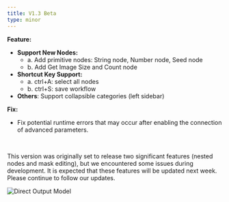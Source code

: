 ```yaml
---
title: V1.3 Beta
type: minor
---
```



**Feature:**
* **Support New Nodes:** 
    * a. Add primitive nodes: String node, Number node, Seed node
    * b. Add Get Image Size and Count node
* **Shortcut Key Support:**
  * a. ctrl+A: select all nodes
  * b. ctrl+S: save workflow
* **Others**: Support collapsible categories (left sidebar)

**Fix:**
* Fix potential runtime errors that may occur after enabling the connection of advanced parameters.

<br>

This version was originally set to release two significant features (nested nodes and mask editing), but we encountered some issues during development. It is expected that these features will be updated next week. Please continue to follow our updates.

<img src="https://magmai-ai.github.io/magmai-doc/doc_images/v1_3_release.webp" alt="Direct Output Model" width="=70%" />

